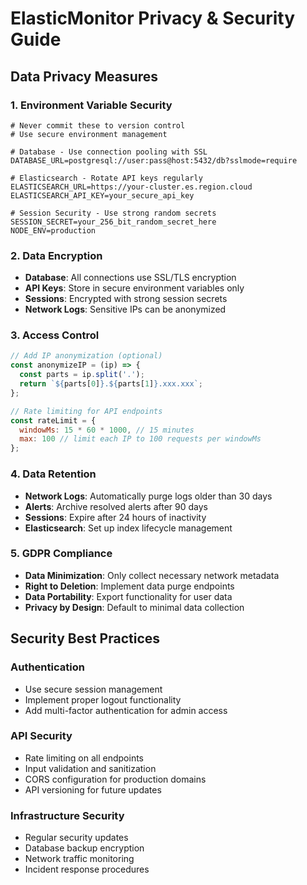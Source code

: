 # ElasticMonitor Privacy & Security Guide

## Data Privacy Measures

### 1. Environment Variable Security
```env
# Never commit these to version control
# Use secure environment management

# Database - Use connection pooling with SSL
DATABASE_URL=postgresql://user:pass@host:5432/db?sslmode=require

# Elasticsearch - Rotate API keys regularly  
ELASTICSEARCH_URL=https://your-cluster.es.region.cloud
ELASTICSEARCH_API_KEY=your_secure_api_key

# Session Security - Use strong random secrets
SESSION_SECRET=your_256_bit_random_secret_here
NODE_ENV=production
```

### 2. Data Encryption
- **Database**: All connections use SSL/TLS encryption
- **API Keys**: Store in secure environment variables only
- **Sessions**: Encrypted with strong session secrets
- **Network Logs**: Sensitive IPs can be anonymized

### 3. Access Control
```javascript
// Add IP anonymization (optional)
const anonymizeIP = (ip) => {
  const parts = ip.split('.');
  return `${parts[0]}.${parts[1]}.xxx.xxx`;
};

// Rate limiting for API endpoints
const rateLimit = {
  windowMs: 15 * 60 * 1000, // 15 minutes
  max: 100 // limit each IP to 100 requests per windowMs
};
```

### 4. Data Retention
- **Network Logs**: Automatically purge logs older than 30 days
- **Alerts**: Archive resolved alerts after 90 days
- **Sessions**: Expire after 24 hours of inactivity
- **Elasticsearch**: Set up index lifecycle management

### 5. GDPR Compliance
- **Data Minimization**: Only collect necessary network metadata
- **Right to Deletion**: Implement data purge endpoints
- **Data Portability**: Export functionality for user data
- **Privacy by Design**: Default to minimal data collection

## Security Best Practices

### Authentication
- Use secure session management
- Implement proper logout functionality
- Add multi-factor authentication for admin access

### API Security
- Rate limiting on all endpoints
- Input validation and sanitization
- CORS configuration for production domains
- API versioning for future updates

### Infrastructure Security
- Regular security updates
- Database backup encryption
- Network traffic monitoring
- Incident response procedures